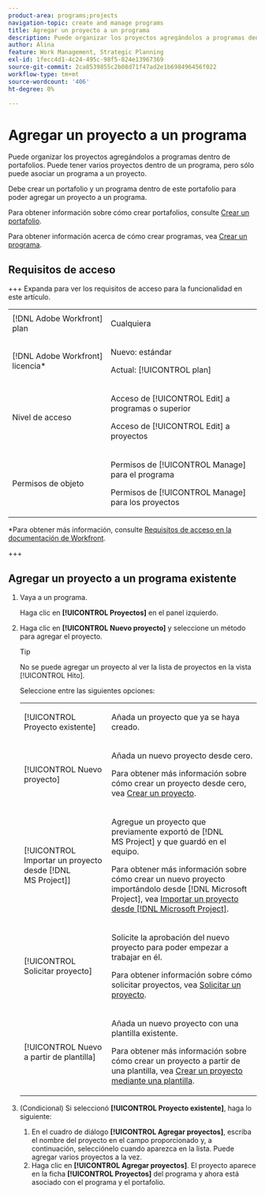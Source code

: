```yaml
---
product-area: programs;projects
navigation-topic: create and manage programs
title: Agregar un proyecto a un programa
description: Puede organizar los proyectos agregándolos a programas dentro de portafolios. Puede tener varios proyectos dentro de un programa, pero sólo puede asociar un programa a un proyecto.
author: Alina
feature: Work Management, Strategic Planning
exl-id: 1fecc4d1-4c24-495c-98f5-824e13967369
source-git-commit: 2ca8539855c2b08d71f47ad2e1b698496456f022
workflow-type: tm+mt
source-wordcount: '406'
ht-degree: 0%

---
```


# Agregar un proyecto a un programa

<!--Audited: 7/2024-->

Puede organizar los proyectos agregándolos a programas dentro de portafolios. Puede tener varios proyectos dentro de un programa, pero sólo puede asociar un programa a un proyecto.

Debe crear un portafolio y un programa dentro de este portafolio para poder agregar un proyecto a un programa.

Para obtener información sobre cómo crear portafolios, consulte [Crear un portafolio](../../../manage-work/portfolios/create-and-manage-portfolios/create-portfolios.md).

Para obtener información acerca de cómo crear programas, vea [Crear un programa](../../../manage-work/portfolios/create-and-manage-programs/create-program.md).

## Requisitos de acceso

+++ Expanda para ver los requisitos de acceso para la funcionalidad en este artículo.

<table style="table-layout:auto"> 
 <col> 
 <col> 
 <tbody> 
  <tr> 
   <td role="rowheader">[!DNL Adobe Workfront] plan</td> 
   <td> <p>Cualquiera</p> </td> 
  </tr> 
  <tr> 
   <td role="rowheader">[!DNL Adobe Workfront] licencia*</td> 
   <td><p>Nuevo: estándar</p> 
   <p>Actual: [!UICONTROL plan] </p> </td> 
  </tr> 
  <tr> 
   <td role="rowheader">Nivel de acceso</td> 
   <td> <p>Acceso de [!UICONTROL Edit] a programas o superior</p> <p>Acceso de [!UICONTROL Edit] a proyectos</p> </td> 
  </tr> 
  <tr> 
   <td role="rowheader">Permisos de objeto</td> 
   <td> <p>Permisos de [!UICONTROL Manage] para el programa</p> <p>Permisos de [!UICONTROL Manage] para los proyectos</p> </td> 
  </tr> 
 </tbody> 
</table>

*Para obtener más información, consulte [Requisitos de acceso en la documentación de Workfront](/help/quicksilver/administration-and-setup/add-users/access-levels-and-object-permissions/access-level-requirements-in-documentation.md).

+++

## Agregar un proyecto a un programa existente

1. Vaya a un programa.

   Haga clic en **[!UICONTROL Proyectos]** en el panel izquierdo.

1. Haga clic en **[!UICONTROL Nuevo proyecto]** y seleccione un método para agregar el proyecto.

   >[!TIP]
   >
   >No se puede agregar un proyecto al ver la lista de proyectos en la vista [!UICONTROL Hito].

   Seleccione entre las siguientes opciones:

   <table style="table-layout:auto"> 
    <col> 
    <col> 
    <tbody> 
     <tr> 
      <td role="rowheader">[!UICONTROL Proyecto existente]</td> 
      <td> <p>Añada un proyecto que ya se haya creado.</p> </td> 
     </tr> 
     <tr> 
      <td role="rowheader">[!UICONTROL Nuevo proyecto]</td> 
      <td> <p>Añada un nuevo proyecto desde cero. </p> <p>Para obtener más información sobre cómo crear un proyecto desde cero, vea <a href="../../../manage-work/projects/create-projects/create-project.md" class="MCXref xref">Crear un proyecto</a>. </p> </td> 
     </tr> 
     <tr> 
      <td role="rowheader">[!UICONTROL Importar un proyecto desde [!DNL MS Project]] </td> 
      <td> <p>Agregue un proyecto que previamente exportó de [!DNL MS Project] y que guardó en el equipo. </p> <p>Para obtener más información sobre cómo crear un nuevo proyecto importándolo desde [!DNL Microsoft Project], vea <a href="../../../manage-work/projects/create-projects/import-project-from-ms-project.md" class="MCXref xref">Importar un proyecto desde [!DNL Microsoft Project]</a>.</p> </td> 
     </tr> 
     <tr> 
      <td role="rowheader">[!UICONTROL Solicitar proyecto]</td> 
      <td> <p>Solicite la aprobación del nuevo proyecto para poder empezar a trabajar en él.</p> <p>Para obtener información sobre cómo solicitar proyectos, vea <a href="../../../manage-work/projects/create-projects/request-project.md">Solicitar un proyecto</a>. </p> </td> 
     </tr> 
     <tr> 
      <td role="rowheader">[!UICONTROL Nuevo a partir de plantilla]</td> 
      <td> <p>Añada un nuevo proyecto con una plantilla existente. </p> <p>Para obtener más información sobre cómo crear un proyecto a partir de una plantilla, vea <a href="../../../manage-work/projects/create-projects/create-project-from-template.md" class="MCXref xref">Crear un proyecto mediante una plantilla</a>.</p> </td> 
     </tr> 
    </tbody> 
   </table>

1. (Condicional) Si seleccionó **[!UICONTROL Proyecto existente]**, haga lo siguiente:

   1. En el cuadro de diálogo **[!UICONTROL Agregar proyectos]**, escriba el nombre del proyecto en el campo proporcionado y, a continuación, selecciónelo cuando aparezca en la lista. Puede agregar varios proyectos a la vez.
   1. Haga clic en **[!UICONTROL Agregar proyectos]**.**&#x200B;** El proyecto aparece en la ficha **[!UICONTROL Proyectos]** del programa y ahora está asociado con el programa y el portafolio.

